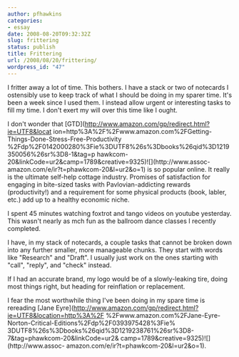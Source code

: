 ```yaml
---
author: pfhawkins
categories:
- essay
date: 2008-08-20T09:32:32Z
slug: frittering
status: publish
title: Frittering
url: /2008/08/20/frittering/
wordpress_id: "47"
---
```


I fritter away a lot of time. This bothers. I have a stack or two of notecards
I ostensibly use to keep track of what I should be doing in my sparer time.
It's been a week since I used them. I instead allow urgent or interesting
tasks to fill my time. I don't exert my will over this time like I ought.

I don't wonder that [GTD](http://www.amazon.com/gp/redirect.html?ie=UTF8&locat
ion=http%3A%2F%2Fwww.amazon.com%2FGetting-Things-Done-Stress-Free-Productivity
%2Fdp%2F0142000280%3Fie%3DUTF8%26s%3Dbooks%26qid%3D1219350056%26sr%3D8-1&tag=p
hawkcom-20&linkCode=ur2&camp=1789&creative=9325)![](http://www.assoc-
amazon.com/e/ir?t=phawkcom-20&l=ur2&o=1) is so popular online. It really is
the ultimate self-help cottage industry. Promises of satisfaction for engaging
in bite-sized tasks with Pavlovian-addicting rewards (productivity!) and a
requirement for some physical products (book, labler, etc.) add up to a
healthy economic niche.

I spent 45 minutes watching foxtrot and tango videos on youtube yesterday.
This wasn't nearly as mch fun as the ballroom dance classes I recently
completed.

I have, in my stack of notecards, a couple tasks that cannot be broken down
into any further smaller, more manageable chunks. They start with words like
"Research" and "Draft". I usually just work on the ones starting with "call",
"reply", and "check" instead.

If I had an accurate brand, my logo would be of a slowly-leaking tire, doing
most things right, but heading for reinflation or replacement.

I fear the most worthwhile thing I've been doing in my spare time is rereading
[Jane Eyre](http://www.amazon.com/gp/redirect.html?ie=UTF8&location=http%3A%2F
%2Fwww.amazon.com%2FJane-Eyre-Norton-Critical-Editions%2Fdp%2F0393975428%3Fie%
3DUTF8%26s%3Dbooks%26qid%3D1219238761%26sr%3D8-7&tag=phawkcom-20&linkCode=ur2&
camp=1789&creative=9325)![](http://www.assoc-
amazon.com/e/ir?t=phawkcom-20&l=ur2&o=1).

